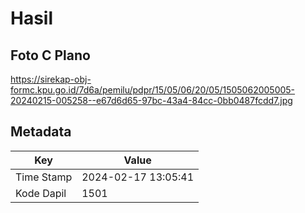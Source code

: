 # Hasil

## Foto C Plano

https://sirekap-obj-formc.kpu.go.id/7d6a/pemilu/pdpr/15/05/06/20/05/1505062005005-20240215-005258--e67d6d65-97bc-43a4-84cc-0bb0487fcdd7.jpg


## Metadata

| Key        | Value               |
| ---------- | ------------------- |
| Time Stamp | 2024-02-17 13:05:41 |
| Kode Dapil | 1501                |



